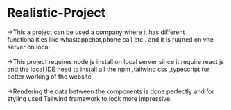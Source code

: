 # Realistic-Project
->This a project can be used a company where it has different functionalities like whastappchat,phone call etc.. and it is ruuned on vite server on local<br><br>
->This project requires node.js install on local server since it require react js and the local IDE need to install all the npm ,tailwind css ,typescript for better working of the website <br><br>
->Rendering the data between the components is done perfectly and for styling  used Tailwind framework to look more impressive.
